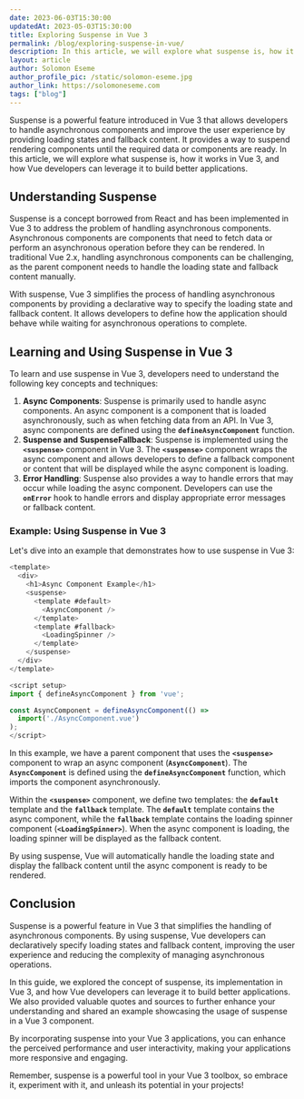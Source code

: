 ```yaml
---
date: 2023-06-03T15:30:00
updatedAt: 2023-05-03T15:30:00
title: Exploring Suspense in Vue 3
permalink: /blog/exploring-suspense-in-vue/
description: In this article, we will explore what suspense is, how it works in Vue 3, and how Vue developers can leverage it to build better applications.
layout: article
author: Solomon Eseme
author_profile_pic: /static/solomon-eseme.jpg
author_link: https://solomoneseme.com
tags: ["blog"]
---
```


Suspense is a powerful feature introduced in Vue 3 that allows developers to handle asynchronous components and improve the user experience by providing loading states and fallback content. It provides a way to suspend rendering components until the required data or components are ready. In this article, we will explore what suspense is, how it works in Vue 3, and how Vue developers can leverage it to build better applications.

## **Understanding Suspense**

Suspense is a concept borrowed from React and has been implemented in Vue 3 to address the problem of handling asynchronous components. Asynchronous components are components that need to fetch data or perform an asynchronous operation before they can be rendered. In traditional Vue 2.x, handling asynchronous components can be challenging, as the parent component needs to handle the loading state and fallback content manually.

With suspense, Vue 3 simplifies the process of handling asynchronous components by providing a declarative way to specify the loading state and fallback content. It allows developers to define how the application should behave while waiting for asynchronous operations to complete.

## **Learning and Using Suspense in Vue 3**

To learn and use suspense in Vue 3, developers need to understand the following key concepts and techniques:

1. **Async Components**: Suspense is primarily used to handle async components. An async component is a component that is loaded asynchronously, such as when fetching data from an API. In Vue 3, async components are defined using the **`defineAsyncComponent`** function.
2. **Suspense and SuspenseFallback**: Suspense is implemented using the **`<suspense>`** component in Vue 3. The **`<suspense>`** component wraps the async component and allows developers to define a fallback component or content that will be displayed while the async component is loading.
3. **Error Handling**: Suspense also provides a way to handle errors that may occur while loading the async component. Developers can use the **`onError`** hook to handle errors and display appropriate error messages or fallback content.

### **Example: Using Suspense in Vue 3**

Let's dive into an example that demonstrates how to use suspense in Vue 3:

```js
<template>
  <div>
    <h1>Async Component Example</h1>
    <suspense>
      <template #default>
        <AsyncComponent />
      </template>
      <template #fallback>
        <LoadingSpinner />
      </template>
    </suspense>
  </div>
</template>

<script setup>
import { defineAsyncComponent } from 'vue';

const AsyncComponent = defineAsyncComponent(() =>
  import('./AsyncComponent.vue')
);
</script>
```

In this example, we have a parent component that uses the **`<suspense>`** component to wrap an async component (**`AsyncComponent`**). The **`AsyncComponent`** is defined using the **`defineAsyncComponent`** function, which imports the component asynchronously.

Within the **`<suspense>`** component, we define two templates: the **`default`** template and the **`fallback`** template. The **`default`** template contains the async component, while the **`fallback`** template contains the loading spinner component (**`<LoadingSpinner>`**). When the async component is loading, the loading spinner will be displayed as the fallback content.

By using suspense, Vue will automatically handle the loading state and display the fallback content until the async component is ready to be rendered.

## **Conclusion**

Suspense is a powerful feature in Vue 3 that simplifies the handling of asynchronous components. By using suspense, Vue developers can declaratively specify loading states and fallback content, improving the user experience and reducing the complexity of managing asynchronous operations.

In this guide, we explored the concept of suspense, its implementation in Vue 3, and how Vue developers can leverage it to build better applications. We also provided valuable quotes and sources to further enhance your understanding and shared an example showcasing the usage of suspense in a Vue 3 component.

By incorporating suspense into your Vue 3 applications, you can enhance the perceived performance and user interactivity, making your applications more responsive and engaging.

Remember, suspense is a powerful tool in your Vue 3 toolbox, so embrace it, experiment with it, and unleash its potential in your projects!
